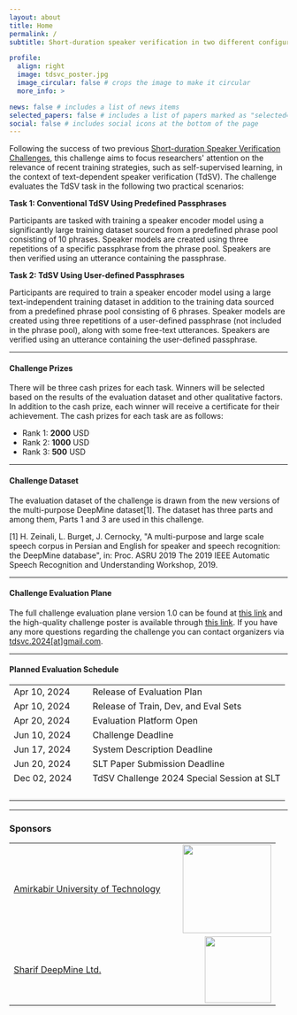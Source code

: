 ```yaml
---
layout: about
title: Home
permalink: /
subtitle: Short-duration speaker verification in two different configurations

profile:
  align: right
  image: tdsvc_poster.jpg
  image_circular: false # crops the image to make it circular
  more_info: >

news: false # includes a list of news items
selected_papers: false # includes a list of papers marked as "selected={true}"
social: false # includes social icons at the bottom of the page
---
```


Following the success of two previous [Short-duration Speaker Verification Challenges](https://sdsvc.github.io/), this challenge aims to focus researchers' attention on the relevance of recent training strategies, such as self-supervised learning, in the context of text-dependent speaker verification (TdSV). The challenge evaluates the TdSV task in the following two practical scenarios:

**Task 1: Conventional TdSV Using Predefined Passphrases**

Participants are tasked with training a speaker encoder model using a significantly large training dataset sourced from a predefined phrase pool consisting of 10 phrases. Speaker models are created using three repetitions of a specific passphrase from the phrase pool. Speakers are then verified using an utterance containing the passphrase.

**Task 2: TdSV Using User-defined Passphrases**

Participants are required to train a speaker encoder model using a large text-independent training dataset in addition to the training data sourced from a predefined phrase pool consisting of 6 phrases. Speaker models are created using three repetitions of a user-defined passphrase (not included in the phrase pool), along with some free-text utterances. Speakers are verified using an utterance containing the user-defined passphrase.

---

#### Challenge Prizes
	
There will be three cash prizes for each task. Winners will be selected based on the results of the evaluation dataset and other qualitative factors. In addition to the cash prize, each winner will receive a certificate for their achievement. The cash prizes for each task are as follows:

- Rank 1: **2000** USD
- Rank 2: **1000** USD
- Rank 3: **500** USD

---

#### Challenge Dataset

The evaluation dataset of the challenge is drawn from the new versions of the multi-purpose DeepMine dataset[1]. The dataset has three parts and among them, Parts 1 and 3 are used in this challenge.

[1] H. Zeinali, L. Burget, J. Cernocky, "A multi-purpose and large scale speech corpus in Persian and English for speaker and speech recognition:  the DeepMine database", in:  Proc. ASRU 2019 The 2019 IEEE Automatic Speech Recognition and Understanding Workshop, 2019.

---

#### Challenge Evaluation Plane

The full challenge evaluation plane version 1.0 can be found at [this link](https://tdsvc.github.io/assets/pdf/TdSV_Challenge_2024_Evaluation_Plan.pdf) and the high-quality challenge poster is available through [this link](https://tdsvc.github.io/assets/img/tdsvc_poster.jpg). If you have any more questions regarding the challenge you can contact organizers via [tdsvc.2024\[at\]gmail.com](mailto:tdsvc.2024\[at\]gmail.com).

---

#### Planned Evaluation Schedule

<table border="0">
 <tr>
    <td>
    Apr 10, 2024
    </td>
    <td>
    Release of Evaluation Plan
    </td>
 </tr>
 <tr>
    <td>
    Apr 10, 2024
    </td>
    <td>
    Release of Train, Dev, and Eval Sets
    </td>
 </tr>
 <tr>
    <td>
    Apr 20, 2024
    </td>
    <td>
    Evaluation Platform Open
    </td>
 </tr>
 <tr>
    <td>
    Jun 10, 2024
    </td>
    <td>
    Challenge Deadline
    </td>
 </tr>
 <tr>
    <td>
    Jun 17, 2024
    </td>
    <td>
    System Description Deadline
    </td>
 </tr>
 <tr>
    <td>
    Jun 20, 2024
    </td>
    <td>
    SLT Paper Submission Deadline
    </td>
 </tr>
 <tr>
    <td>
    Dec 02, 2024 &nbsp;&nbsp;&nbsp;&nbsp;
    </td>
    <td>
    TdSV Challenge 2024 Special Session at SLT
    </td>
 </tr>
 <tr><td> &nbsp; </td></tr>
</table>


---

### Sponsors

<table border="0">
 <tr>
    <td>
	<a href="https://aut.ac.ir/en/">Amirkabir University of Technology</a> &nbsp;&nbsp;&nbsp;&nbsp;
    </td>
    <td>
	<a href="https://aut.ac.ir/en/"><img align="right" width="160" src="https://tdsvc.github.io/assets/img/aut_logo.png"></a>
    </td>
 </tr>
 <tr>
    <td>
	<a href="https://deepmine.ir/">Sharif DeepMine Ltd.</a>
    </td>
    <td>
	<a href="https://deepmine.ir/"><img align="right" width="120" src="https://tdsvc.github.io/assets/img/deepmine.jpg"></a>
    </td>
 </tr>
</table>
